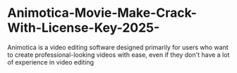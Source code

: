 # Animotica-Movie-Make-Crack-With-License-Key-2025-
Animotica is a video editing software designed primarily for users who want to create professional-looking videos with ease, even if they don't have a lot of experience in video editing
